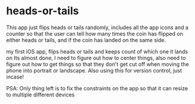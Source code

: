 # heads-or-tails
This app just flips heads or tails randomly, includes all the app icons and a counter
so that the user can tell how many times the coin has flipped on either heads or tails,
and if the coin has landed on the same side.

my first iOS app, flips heads or tails and keeps count of which one it lands on
Its almost done, I need to figure out how to center things, also need to figure
out how to get things so that they don't get cut off when moving the phone into portrait
or landscape.
Also using this for version control, just incase!


PSA: Only thing left is to fix the constraints on the app so that it can resize to multiple different devices
